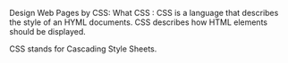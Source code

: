 Design Web Pages by CSS:
What CSS :
CSS is a language that describes the style of an HYML documents.
CSS describes how HTML elements should be displayed.

CSS stands for Cascading Style Sheets.


